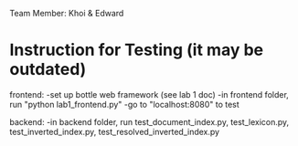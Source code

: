 Team Member:  Khoi & Edward

# Instruction for Testing (it may be outdated)
frontend:
    -set up bottle web framework (see lab 1 doc)
    -in frontend folder, run "python lab1_frontend.py"
    -go to "localhost:8080" to test 

backend:
    -in backend folder, run test_document_index.py, test_lexicon.py,
     test_inverted_index.py, test_resolved_inverted_index.py

